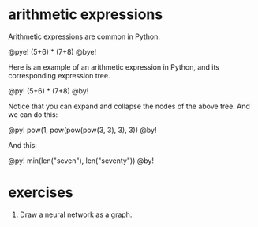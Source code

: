 # arithmetic expressions

Arithmetic expressions are common in Python.

@pye! (5+6) * (7+8) @bye!

Here is an example of an arithmetic expression in Python, and its corresponding expression tree.

@py! (5+6) * (7+8) @by!

Notice that you can expand and collapse the nodes of the above tree.
And we can do this:

@py! pow(1, pow(pow(pow(3, 3), 3), 3)) @by!

And this:

@py! min(len("seven"), len("seventy")) @by!


# exercises

1. Draw a neural network as a graph.

